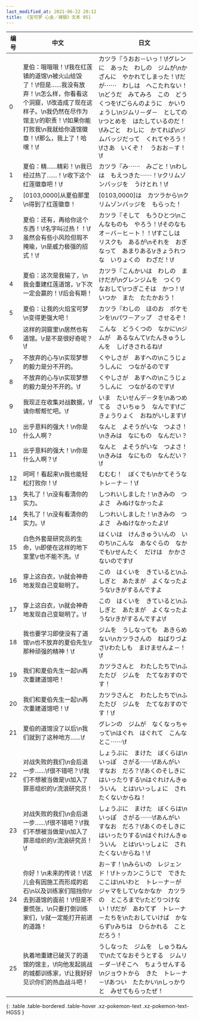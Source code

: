 ```yaml
---
last_modified_at: 2021-06-22 20:12
title: 《宝可梦 心金／魂银》文本 051
---
```

| 编号 | 中文 | 日文 |
| ---- | ---- | ---- |
| 0 | 夏伯：哦哦哦！\f我在红莲镇的道馆\n被火山给毁了！\f但是……我没有放弃！\n怎么样，你看看这个洞窟，\f改造成了现在这样子。\n我仍然在尽作为馆主\r的职责！\f如果你能打败我\n我就给你道馆徽章！\f那么，我上了！哈嘿！\f | カツラ『うおお－いっ！\fグレンに　あった　わしの　ジムが\nかざんに　やかれてしまった！\fだが⋯⋯　わしは　へこたれない！\nどうだ　みてみろ　この　どうくつを\fごらんのように　かいりょうし\nジムリ－ダ－　としての\rつとめを　はたしているのだ！\fみごと　わしに　かてれば\nジムバッジだって　くれてやろう！\fさあ　いくぞ！　うおお－す！\f |
| 1 | 夏伯：精……精彩！\n我已经过热了……！\r收下这个红莲徽章吧！\f | カツラ『み⋯⋯　みごと！\nわしは　もえつきた⋯⋯！\rクリムゾンバッジを　うけとれ！\f |
| 2 | [0103,0000]从夏伯那里\n得到了红莲徽章！ | [0103,0000]は　カツラから\nクリムゾンバッジを　もらった！ |
| 3 | 夏伯：还有，再给你这个东西！\f名字叫过热！！\f虽然会有些小风险但瑕不掩瑜，\n是威力极强的招式！\f | カツラ『そして　もうひとつ\nこんなものも　やろう！\fそのなも　オ－バ－ヒ－ト！！\fすこしは　リスクも　あるが\nそれを　おぎなって　あまりある\rきょうれつな　いりょくの　わざだ！\f |
| 4 | 夏伯：这次是我输了，\n我会重建红莲道馆，\r下次一定会赢的！\f后会有期！ | カツラ『こんかいは　わしの　まけだが\nグレンジムを　つくり　なおして\rつぎこそは　かつ！\fいつか　また　たたかおう！ |
| 5 | 夏伯：让我的火焰宝可梦\n变得更强大吧！ | カツラ『わしの　ほのお　ポケモンを\nパワ－アップ　させるぞ！ |
| 6 | 这样的洞窟里\n居然也有道馆。\r是不是很好奇呢？\f | こんな　どうくつの　なかに\nジムが　あるなんて\rたんきゅうしんを　しげきされるね\f |
| 7 | 不放弃的心与\n实现梦想的毅力是分不开的。 | くやしさが　あすへの\nこうじょうしんに　つながるのです |
| 8 | 不放弃的心与\n实现梦想的毅力是分不开的。\f | くやしさが　あすへの\nこうじょうしんに　つながるのです\f |
| 9 | 我现正在收集对战数据，\f请你帮帮忙吧。\f | いま　たいせんデ－タを\nあつめてる　さいちゅう　なんです\fごきょうりょく　おねがいします\f |
| 10 | 出乎意料的强大！\n你是什么人啊？ | なんと　よそうがいな　つよさ！\nきみは　なにもの　なんだい？ |
| 11 | 出乎意料的强大！\n你是什么人啊？\f | なんと　よそうがいな　つよさ！\nきみは　なにもの　なんだい？\f |
| 12 | 呵呵！看起来\n我也能轻松打败你！\f | むむむ！　ぼくでも\nかてそうな　トレ－ナ－！\f |
| 13 | 失礼了！\n没有看清你的实力。 | しつれいしました！\nきみの　つよさ　みぬけなかったよ |
| 14 | 失礼了！\n没有看清你的实力。\f | しつれいしました！\nきみの　つよさ　みぬけなかったよ\f |
| 15 | 白色外套是研究员的生命，\n即使在这样的地下室里\r也不能不洗。\f | はくいは　けんきゅういんの　いのち\nこんな　あなぐらの　なかでも\rせんたく　だけは　かかさないのです\f |
| 16 | 穿上这白衣，\n就会神奇地发现自己变聪明了。 | この　はくいを　きていると\nふしぎと　あたまが　よくなったような\rきがするんですよ |
| 17 | 穿上这白衣，\n就会神奇地发现自己变聪明了。\f | この　はくいを　きていると\nふしぎと　あたまが　よくなったような\rきがするんですよ\f |
| 18 | 我也要学习即使没有了道馆\n也不放弃的夏伯先生\r那种顽强的精神！\f | ジムを　うしなっても　あきらめない\nカツラさんの　ねばりづよさ\rわたしも　まけませんよ－！\f |
| 19 | 我们和夏伯先生一起\n再次重建道馆吧！ | カツラさんと　わたしたちで\nふたたび　ジムを　たてなおすのです！ |
| 20 | 我们和夏伯先生一起\n再次重建道馆吧！\f | カツラさんと　わたしたちで\nふたたび　ジムを　たてなおすのです！\f |
| 21 | 夏伯的道馆没了以后\n我们就到了这种地方……\f | グレンの　ジムが　なくなっちゃって\nはぐれ　はぐれて　こんなとこ⋯⋯\f |
| 22 | 对战失败的我们\n会后退一步……\f很不错吧？\f我们不想被当做是\n加入了罪恶组织的\r流浪研究员！ | しょうぶに　まけた　ぼくらは\nいっぽ　さがる⋯⋯\fあんがい　すなお　だろ？\fあくのそしきに　はいったりする\nはぐれけんきゅういん　とは\rいっしょに　されたくないからね！ |
| 23 | 对战失败的我们\n会后退一步……\f很不错吧？\f我们不想被当做是\n加入了罪恶组织的\r流浪研究员！\f | しょうぶに　まけた　ぼくらは\nいっぽ　さがる⋯⋯\fあんがい　すなお　だろ？\fあくのそしきに　はいったりする\nはぐれけんきゅういん　とは\rいっしょに　されたくないからね！\f |
| 24 | 你好！\n未来的传说！\f这儿会有因施工而形成的岩石\n以及训练家们阻挡你\r去到道馆的面前！\f但是不要慌张，\n只要打倒训练家们，\r就一定能打开前进的道路！ | お－す！\nみらいの　レジェンド！\fトッカンこうじで　できた　ここは\nいわと　トレ－ナ－が　ジャマをして\rなかなか　カツラの　ところまで\rたどりつけない！\fだが　あわてず　トレ－ナ－たちを\nたおしていけば　かならず\rみちは　ひらかれる　ことだろう！ |
| 25 | 执着地重建已破灭了的道馆的馆主，\f向他发起挑战的城都训练家，\f让我好好见识你们的热血战斗吧！ | うしなった　ジムを　しゅうねんで\nたてなおそうとする　ジムリ－ダ－\fそこへ　ちょうせんする\nジョウトから　きた　トレ－ナ－\fあつい　たたかい\nしっかりと　みせてもらったぜ！ |
{: .table .table-bordered .table-hover .xz-pokemon-text .xz-pokemon-text-HGSS }